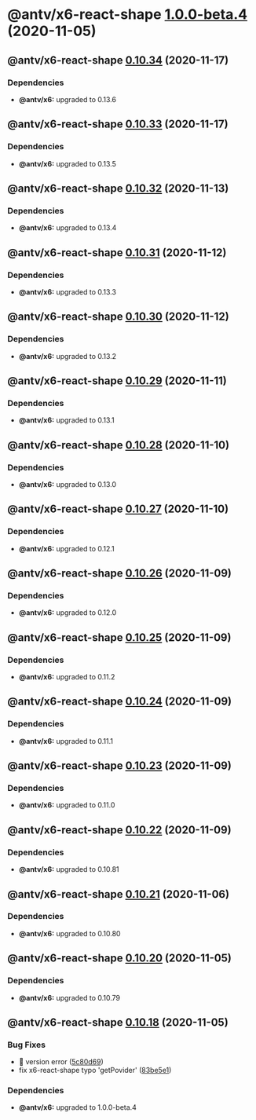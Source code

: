 # @antv/x6-react-shape [1.0.0-beta.4](https://github.com/antvis/x6/compare/@antv/x6-react-shape@1.0.0-beta.3...@antv/x6-react-shape@1.0.0-beta.4) (2020-11-05)
## @antv/x6-react-shape [0.10.34](https://github.com/antvis/x6/compare/@antv/x6-react-shape@0.10.33...@antv/x6-react-shape@0.10.34) (2020-11-17)





### Dependencies

* **@antv/x6:** upgraded to 0.13.6

## @antv/x6-react-shape [0.10.33](https://github.com/antvis/x6/compare/@antv/x6-react-shape@0.10.32...@antv/x6-react-shape@0.10.33) (2020-11-17)





### Dependencies

* **@antv/x6:** upgraded to 0.13.5

## @antv/x6-react-shape [0.10.32](https://github.com/antvis/x6/compare/@antv/x6-react-shape@0.10.31...@antv/x6-react-shape@0.10.32) (2020-11-13)





### Dependencies

* **@antv/x6:** upgraded to 0.13.4

## @antv/x6-react-shape [0.10.31](https://github.com/antvis/x6/compare/@antv/x6-react-shape@0.10.30...@antv/x6-react-shape@0.10.31) (2020-11-12)





### Dependencies

* **@antv/x6:** upgraded to 0.13.3

## @antv/x6-react-shape [0.10.30](https://github.com/antvis/x6/compare/@antv/x6-react-shape@0.10.29...@antv/x6-react-shape@0.10.30) (2020-11-12)





### Dependencies

* **@antv/x6:** upgraded to 0.13.2

## @antv/x6-react-shape [0.10.29](https://github.com/antvis/x6/compare/@antv/x6-react-shape@0.10.28...@antv/x6-react-shape@0.10.29) (2020-11-11)





### Dependencies

* **@antv/x6:** upgraded to 0.13.1

## @antv/x6-react-shape [0.10.28](https://github.com/antvis/x6/compare/@antv/x6-react-shape@0.10.27...@antv/x6-react-shape@0.10.28) (2020-11-10)





### Dependencies

* **@antv/x6:** upgraded to 0.13.0

## @antv/x6-react-shape [0.10.27](https://github.com/antvis/x6/compare/@antv/x6-react-shape@0.10.26...@antv/x6-react-shape@0.10.27) (2020-11-10)





### Dependencies

* **@antv/x6:** upgraded to 0.12.1

## @antv/x6-react-shape [0.10.26](https://github.com/antvis/x6/compare/@antv/x6-react-shape@0.10.25...@antv/x6-react-shape@0.10.26) (2020-11-09)





### Dependencies

* **@antv/x6:** upgraded to 0.12.0

## @antv/x6-react-shape [0.10.25](https://github.com/antvis/x6/compare/@antv/x6-react-shape@0.10.24...@antv/x6-react-shape@0.10.25) (2020-11-09)





### Dependencies

* **@antv/x6:** upgraded to 0.11.2

## @antv/x6-react-shape [0.10.24](https://github.com/antvis/x6/compare/@antv/x6-react-shape@0.10.23...@antv/x6-react-shape@0.10.24) (2020-11-09)





### Dependencies

* **@antv/x6:** upgraded to 0.11.1

## @antv/x6-react-shape [0.10.23](https://github.com/antvis/x6/compare/@antv/x6-react-shape@0.10.22...@antv/x6-react-shape@0.10.23) (2020-11-09)





### Dependencies

* **@antv/x6:** upgraded to 0.11.0

## @antv/x6-react-shape [0.10.22](https://github.com/antvis/x6/compare/@antv/x6-react-shape@0.10.21...@antv/x6-react-shape@0.10.22) (2020-11-09)





### Dependencies

* **@antv/x6:** upgraded to 0.10.81

## @antv/x6-react-shape [0.10.21](https://github.com/antvis/x6/compare/@antv/x6-react-shape@0.10.20...@antv/x6-react-shape@0.10.21) (2020-11-06)





### Dependencies

* **@antv/x6:** upgraded to 0.10.80

## @antv/x6-react-shape [0.10.20](https://github.com/antvis/x6/compare/@antv/x6-react-shape@0.10.19...@antv/x6-react-shape@0.10.20) (2020-11-05)





### Dependencies

* **@antv/x6:** upgraded to 0.10.79

## @antv/x6-react-shape [0.10.18](https://github.com/antvis/x6/compare/@antv/x6-react-shape@0.10.17...@antv/x6-react-shape@0.10.18) (2020-11-05)


### Bug Fixes

* 🐛 version error ([5c80d69](https://github.com/antvis/x6/commit/5c80d69f66217e131176fce89b95d30bd47e3c4c))
* fix x6-react-shape typo 'getPovider' ([83be5e1](https://github.com/antvis/x6/commit/83be5e10eecc687a7d389c17141ebd49d6fcc7f2))





### Dependencies

* **@antv/x6:** upgraded to 1.0.0-beta.4
